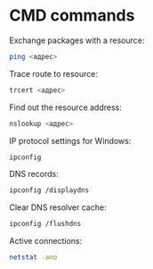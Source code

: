 # CMD commands

Exchange packages with a resource:

```bash
ping <адрес>
```

Trace route to resource:

```bash
trcert <адрес>
```

Find out the resource address:

```bash
nslookup <адрес>
```

IP protocol settings for Windows:

```bash
ipconfig
```

DNS records:

```bash
ipconfig /displaydns
```

Clear DNS resolver cache:

```bash
ipconfig /flushdns
```

Active connections:

```bash
netstat -ano
```
